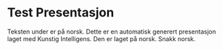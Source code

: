 # Test Presentasjon

Teksten under er på norsk.
Dette er en automatisk generert presentasjon laget med Kunstig Intelligens. Den er laget på norsk. Snakk norsk.
